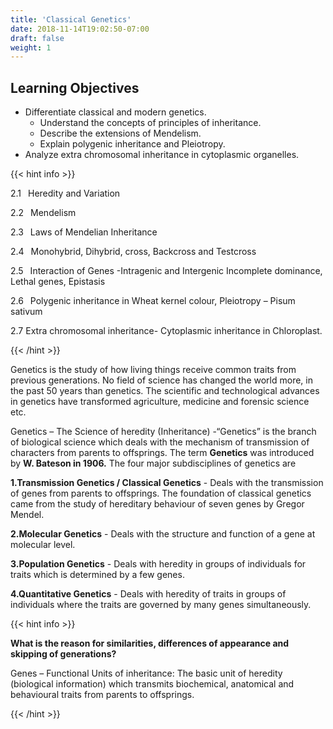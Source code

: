 ```yaml
---
title: 'Classical Genetics'
date: 2018-11-14T19:02:50-07:00
draft: false
weight: 1
---
```


## Learning Objectives


- Differentiate
classical and modern genetics.
	- Understand the concepts
of principles of inheritance.
	- Describe the extensions of Mendelism.
	- Explain polygenic inheritance and
Pleiotropy.
- Analyze extra chromosomal inheritance in cytoplasmic organelles.

{{< hint info >}}

2.1  Heredity and Variation

2.2  Mendelism

2.3  Laws of Mendelian Inheritance

2.4  Monohybrid, Dihybrid, cross,
Backcross and Testcross  

2.5  Interaction of Genes -Intragenic
and Intergenic Incomplete
dominance, Lethal genes, Epistasis

2.6  Polygenic inheritance in Wheat
kernel colour, Pleiotropy –
Pisum sativum

2.7 Extra chromosomal inheritance-
Cytoplasmic inheritance
in Chloroplast.

{{< /hint >}}

Genetics is the study of how living
things receive common traits from previous
generations. No field of science has changed the
world more, in the past 50 years than genetics.
The scientific and technological advances in
genetics have transformed agriculture, medicine
and forensic science etc.

Genetics – The Science of heredity (Inheritance)
-“Genetics” is the branch of biological science
which deals with the mechanism of transmission
of characters from parents to offsprings. The term
**Genetics** was introduced by **W. Bateson in 1906.**
The four major subdisciplines of genetics are

**1.Transmission Genetics / Classical Genetics** - Deals with the transmission of genes
from parents to offsprings. The foundation
of classical genetics came from the study
of hereditary behaviour of seven genes by
Gregor Mendel.

**2.Molecular Genetics** - Deals with the structure and function of a gene at molecular
level.

**3.Population Genetics** - Deals with heredity
in groups of individuals for traits which is
determined by a few genes.

**4.Quantitative Genetics** - Deals with heredity
of traits in groups of individuals where
the traits are governed by many genes
simultaneously.


{{< hint info >}}

**What is the reason for similarities, differences of appearance and skipping of generations?**

Genes – Functional Units of inheritance:
The basic unit of heredity (biological
information) which transmits biochemical,
anatomical and behavioural traits from
parents to offsprings.

{{< /hint >}}












